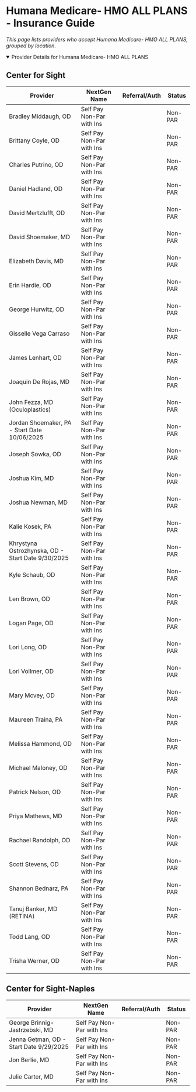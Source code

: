 # Humana Medicare- HMO ALL PLANS - Insurance Guide

*This page lists providers who accept Humana Medicare- HMO ALL PLANS, grouped by location.*

<details open><summary>Provider Details for Humana Medicare- HMO ALL PLANS</summary>

## Center for Sight

| Provider | NextGen Name | Referral/Auth | Status |
|----------|-------------|--------------|--------|
| Bradley Middaugh, OD | Self Pay Non-Par with Ins |  | Non-PAR |
| Brittany Coyle, OD | Self Pay Non-Par with Ins |  | Non-PAR |
| Charles Putrino, OD | Self Pay Non-Par with Ins |  | Non-PAR |
| Daniel Hadland, OD | Self Pay Non-Par with Ins |  | Non-PAR |
| David Mertzlufft, OD | Self Pay Non-Par with Ins |  | Non-PAR |
| David Shoemaker, MD | Self Pay Non-Par with Ins |  | Non-PAR |
| Elizabeth Davis, MD | Self Pay Non-Par with Ins |  | Non-PAR |
| Erin Hardie, OD | Self Pay Non-Par with Ins |  | Non-PAR |
| George Hurwitz, OD | Self Pay Non-Par with Ins |  | Non-PAR |
| Gisselle Vega Carraso | Self Pay Non-Par with Ins |  | Non-PAR |
| James Lenhart, OD | Self Pay Non-Par with Ins |  | Non-PAR |
| Joaquin De Rojas, MD | Self Pay Non-Par with Ins |  | Non-PAR |
| John Fezza, MD (Oculoplastics) | Self Pay Non-Par with Ins |  | Non-PAR |
| Jordan Shoemaker, PA - Start Date 10/06/2025 | Self Pay Non-Par with Ins |  | Non-PAR |
| Joseph Sowka, OD | Self Pay Non-Par with Ins |  | Non-PAR |
| Joshua Kim, MD | Self Pay Non-Par with Ins |  | Non-PAR |
| Joshua Newman, MD | Self Pay Non-Par with Ins |  | Non-PAR |
| Kalie Kosek, PA | Self Pay Non-Par with Ins |  | Non-PAR |
| Khrystyna Ostrozhynska, OD - Start Date 9/30/2025 | Self Pay Non-Par with Ins |  | Non-PAR |
| Kyle Schaub, OD | Self Pay Non-Par with Ins |  | Non-PAR |
| Len Brown, OD | Self Pay Non-Par with Ins |  | Non-PAR |
| Logan Page, OD | Self Pay Non-Par with Ins |  | Non-PAR |
| Lori Long, OD | Self Pay Non-Par with Ins |  | Non-PAR |
| Lori Vollmer, OD | Self Pay Non-Par with Ins |  | Non-PAR |
| Mary Mcvey, OD | Self Pay Non-Par with Ins |  | Non-PAR |
| Maureen Traina, PA | Self Pay Non-Par with Ins |  | Non-PAR |
| Melissa Hammond, OD | Self Pay Non-Par with Ins |  | Non-PAR |
| Michael Maloney, OD | Self Pay Non-Par with Ins |  | Non-PAR |
| Patrick Nelson, OD | Self Pay Non-Par with Ins |  | Non-PAR |
| Priya Mathews, MD | Self Pay Non-Par with Ins |  | Non-PAR |
| Rachael Randolph, OD | Self Pay Non-Par with Ins |  | Non-PAR |
| Scott Stevens, OD | Self Pay Non-Par with Ins |  | Non-PAR |
| Shannon Bednarz, PA | Self Pay Non-Par with Ins |  | Non-PAR |
| Tanuj Banker, MD (RETINA) | Self Pay Non-Par with Ins |  | Non-PAR |
| Todd Lang, OD | Self Pay Non-Par with Ins |  | Non-PAR |
| Trisha Werner, OD | Self Pay Non-Par with Ins |  | Non-PAR |

## Center for Sight-Naples

| Provider | NextGen Name | Referral/Auth | Status |
|----------|-------------|--------------|--------|
| George Brinnig-Jastrzebski, MD | Self Pay Non-Par with Ins |  | Non-PAR |
| Jenna Getman, OD - Start Date 9/29/2025 | Self Pay Non-Par with Ins |  | Non-PAR |
| Jon Berlie, MD | Self Pay Non-Par with Ins |  | Non-PAR |
| Julie Carter, MD | Self Pay Non-Par with Ins |  | Non-PAR |

</details>

